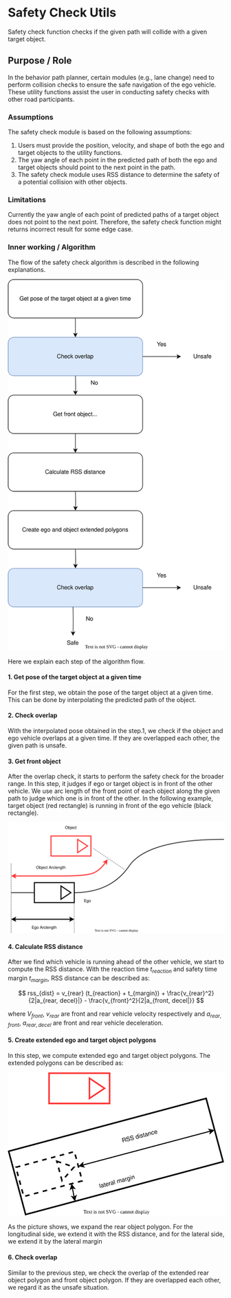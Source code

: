 # Safety Check Utils

Safety check function checks if the given path will collide with a given target object.

## Purpose / Role

In the behavior path planner, certain modules (e.g., lane change) need to perform collision checks to ensure the safe navigation of the ego vehicle. These utility functions assist the user in conducting safety checks with other road participants.

### Assumptions

The safety check module is based on the following assumptions:

1. Users must provide the position, velocity, and shape of both the ego and target objects to the utility functions.
2. The yaw angle of each point in the predicted path of both the ego and target objects should point to the next point in the path.
3. The safety check module uses RSS distance to determine the safety of a potential collision with other objects.

### Limitations

Currently the yaw angle of each point of predicted paths of a target object does not point to the next point. Therefore, the safety check function might returns incorrect result for some edge case.

### Inner working / Algorithm

The flow of the safety check algorithm is described in the following explanations.

![safety_check_flow](../images/path_safety_checker/safety_check_flow.drawio.svg)

Here we explain each step of the algorithm flow.

#### 1. Get pose of the target object at a given time

For the first step, we obtain the pose of the target object at a given time. This can be done by interpolating the predicted path of the object.

#### 2. Check overlap

With the interpolated pose obtained in the step.1, we check if the object and ego vehicle overlaps at a given time. If they are overlapped each other, the given path is unsafe.

#### 3. Get front object

After the overlap check, it starts to perform the safety check for the broader range. In this step, it judges if ego or target object is in front of the other vehicle. We use arc length of the front point of each object along the given path to judge which one is in front of the other. In the following example, target object (red rectangle) is running in front of the ego vehicle (black rectangle).

![front_object](../images/path_safety_checker/front_object.drawio.svg)

#### 4. Calculate RSS distance

After we find which vehicle is running ahead of the other vehicle, we start to compute the RSS distance. With the reaction time $t_{reaction}$ and safety time margin $t_{margin}$, RSS distance can be described as:

$$
rss_{dist} = v_{rear} (t_{reaction} + t_{margin}) + \frac{v_{rear}^2}{2|a_{rear, decel}|} - \frac{v_{front}^2}{2|a_{front, decel|}}
$$

where $V_{front}$, $v_{rear}$ are front and rear vehicle velocity respectively and $a_{rear, front}$, $a_{rear, decel}$ are front and rear vehicle deceleration.

#### 5. Create extended ego and target object polygons

In this step, we compute extended ego and target object polygons. The extended polygons can be described as:

![extended_polygons](../images/path_safety_checker/extended_polygons.drawio.svg)

As the picture shows, we expand the rear object polygon. For the longitudinal side, we extend it with the RSS distance, and for the lateral side, we extend it by the lateral margin

#### 6. Check overlap

Similar to the previous step, we check the overlap of the extended rear object polygon and front object polygon. If they are overlapped each other, we regard it as the unsafe situation.
